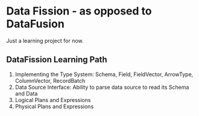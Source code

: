 # Data Fission - as opposed to DataFusion

Just a learning project for now.

## DataFission Learning Path

1. Implementing the Type System: Schema, Field, FieldVector, ArrowType, ColumnVector, RecordBatch
2. Data Source Interface: Ability to parse data source to read its Schema and Data
3. Logical Plans and Expressions
4. Physical Plans and Expressions